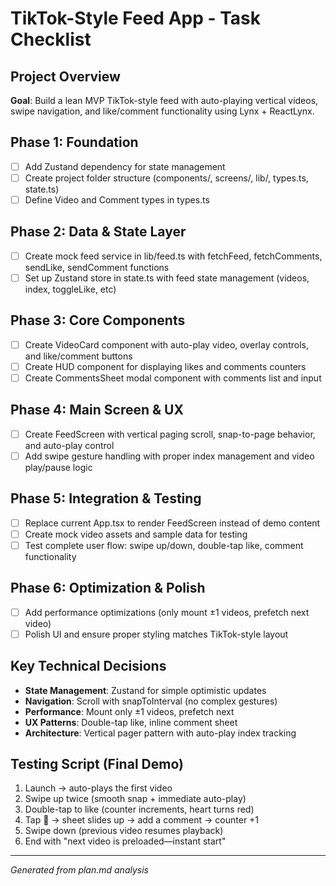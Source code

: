 # TikTok-Style Feed App - Task Checklist

## Project Overview
**Goal**: Build a lean MVP TikTok-style feed with auto-playing vertical videos, swipe navigation, and like/comment functionality using Lynx + ReactLynx.

## Phase 1: Foundation
- [ ] Add Zustand dependency for state management
- [ ] Create project folder structure (components/, screens/, lib/, types.ts, state.ts)
- [ ] Define Video and Comment types in types.ts

## Phase 2: Data & State Layer
- [ ] Create mock feed service in lib/feed.ts with fetchFeed, fetchComments, sendLike, sendComment functions
- [ ] Set up Zustand store in state.ts with feed state management (videos, index, toggleLike, etc)

## Phase 3: Core Components
- [ ] Create VideoCard component with auto-play video, overlay controls, and like/comment buttons
- [ ] Create HUD component for displaying likes and comments counters
- [ ] Create CommentsSheet modal component with comments list and input

## Phase 4: Main Screen & UX
- [ ] Create FeedScreen with vertical paging scroll, snap-to-page behavior, and auto-play control
- [ ] Add swipe gesture handling with proper index management and video play/pause logic

## Phase 5: Integration & Testing
- [ ] Replace current App.tsx to render FeedScreen instead of demo content
- [ ] Create mock video assets and sample data for testing
- [ ] Test complete user flow: swipe up/down, double-tap like, comment functionality

## Phase 6: Optimization & Polish
- [ ] Add performance optimizations (only mount ±1 videos, prefetch next video)
- [ ] Polish UI and ensure proper styling matches TikTok-style layout

## Key Technical Decisions
- **State Management**: Zustand for simple optimistic updates
- **Navigation**: Scroll with snapToInterval (no complex gestures)
- **Performance**: Mount only ±1 videos, prefetch next
- **UX Patterns**: Double-tap like, inline comment sheet
- **Architecture**: Vertical pager pattern with auto-play index tracking

## Testing Script (Final Demo)
1. Launch → auto-plays the first video
2. Swipe up twice (smooth snap + immediate auto-play)
3. Double-tap to like (counter increments, heart turns red)
4. Tap 💬 → sheet slides up → add a comment → counter +1
5. Swipe down (previous video resumes playback)
6. End with "next video is preloaded—instant start"

---

*Generated from plan.md analysis*